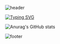 

![header](https://capsule-render.vercel.app/api?type=waving&color=timeGradient&text=&animation=twinkling&height=80)

[![Typing SVG](https://readme-typing-svg.demolab.com?font=Alkatra&weight=500&size=45&duration=4000&pause=3&color=timeGradient&center=false&vCenter=false&multiline=true&repeat=true&width=1000&height=100&lines=Welcome+to+Seonghun's+GitHub!👋)](https://git.io/typing-svg)





![Anurag's GitHub stats](https://github-readme-stats.vercel.app/api?username=Seonghun&show_icons=true&theme=vision-friendly-dark)


![footer](https://capsule-render.vercel.app/api?type=waving&color=timeGradient&height=80&section=footer)


<!--
**zoseonghun/zoseonghun** is a ✨ _special_ ✨ repository because its `README.md` (this file) appears on your GitHub profile.

Here are some ideas to get you started:

- 🔭 I’m currently working on ...
- 🌱 I’m currently learning ...
- 👯 I’m looking to collaborate on ...
- 🤔 I’m looking for help with ...
- 💬 Ask me about ...
- 📫 How to reach me: ...
- 😄 Pronouns: ...
- ⚡ Fun fact: ...
-->
